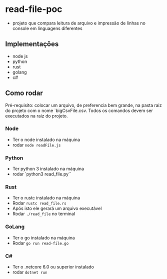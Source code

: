 # read-file-poc

- projeto que compara leitura de arquivo e impressão de linhas no console em linguagens diferentes

## Implementações

- node js
- python
- rust
- golang
- c#

## Como rodar

Pré-requisito: colocar um arquivo, de preferencia bem grande, na pasta raiz do projeto com o nome `bigCsvFile.csv. Todos os comandos devem ser executados na raiz do projeto.

### Node

- Ter o node instalado na máquina
- rodar `node readFile.js`

### Python

- Ter python 3 instalado na máquina
- rodar `python3 read_file.py``

### Rust

- Ter o rustc instalado na máquina
- Rodar `rustc read_file.rs`
- Após isto ele gerará um arquivo executável
- Rodar `./read_file` no terminal

### GoLang

- Ter o go instalado na máquina
- Rodar `go run read-file.go`

### C#

- Ter o .netcore 6.0 ou superior instalado
- rodar `dotnet run` 
